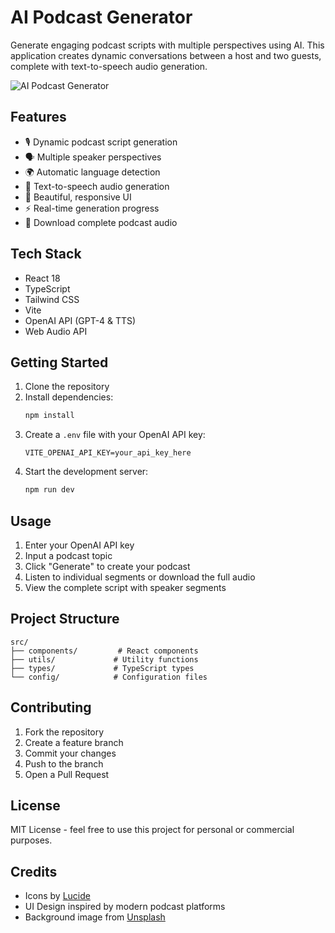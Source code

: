 # AI Podcast Generator

Generate engaging podcast scripts with multiple perspectives using AI. This application creates dynamic conversations between a host and two guests, complete with text-to-speech audio generation.

![AI Podcast Generator](https://images.unsplash.com/photo-1590602847861-f357a9332bbc?auto=format&fit=crop&q=80&w=1200&h=400)

## Features

- 🎙️ Dynamic podcast script generation
- 🗣️ Multiple speaker perspectives
- 🌍 Automatic language detection
- 🎵 Text-to-speech audio generation
- 🎨 Beautiful, responsive UI
- ⚡ Real-time generation progress
- 💾 Download complete podcast audio

## Tech Stack

- React 18
- TypeScript
- Tailwind CSS
- Vite
- OpenAI API (GPT-4 & TTS)
- Web Audio API

## Getting Started

1. Clone the repository
2. Install dependencies:
   ```bash
   npm install
   ```
3. Create a `.env` file with your OpenAI API key:
   ```
   VITE_OPENAI_API_KEY=your_api_key_here
   ```
4. Start the development server:
   ```bash
   npm run dev
   ```

## Usage

1. Enter your OpenAI API key
2. Input a podcast topic
3. Click "Generate" to create your podcast
4. Listen to individual segments or download the full audio
5. View the complete script with speaker segments

## Project Structure

```
src/
├── components/         # React components
├── utils/             # Utility functions
├── types/             # TypeScript types
└── config/            # Configuration files
```

## Contributing

1. Fork the repository
2. Create a feature branch
3. Commit your changes
4. Push to the branch
5. Open a Pull Request

## License

MIT License - feel free to use this project for personal or commercial purposes.

## Credits

- Icons by [Lucide](https://lucide.dev)
- UI Design inspired by modern podcast platforms
- Background image from [Unsplash](https://unsplash.com)